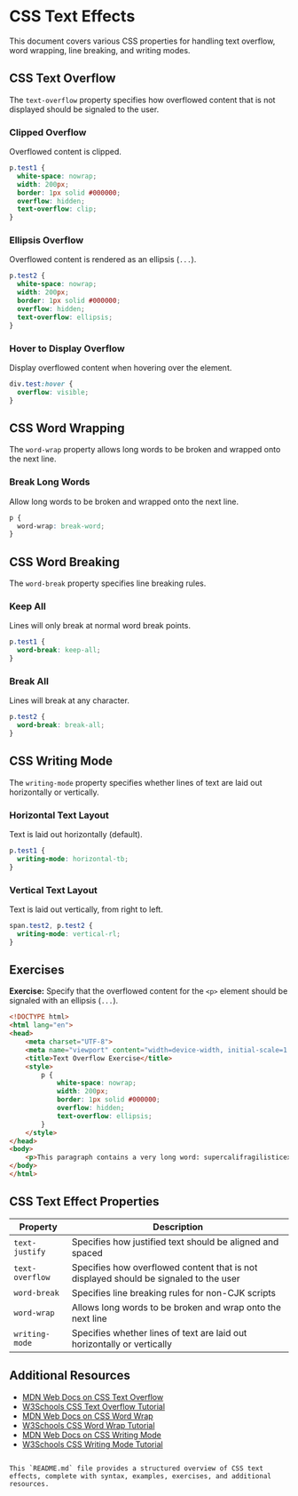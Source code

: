 
# CSS Text Effects

This document covers various CSS properties for handling text overflow, word wrapping, line breaking, and writing modes.

## CSS Text Overflow
The `text-overflow` property specifies how overflowed content that is not displayed should be signaled to the user.

### Clipped Overflow
Overflowed content is clipped.

```css
p.test1 {
  white-space: nowrap;
  width: 200px;
  border: 1px solid #000000;
  overflow: hidden;
  text-overflow: clip;
}
```

### Ellipsis Overflow
Overflowed content is rendered as an ellipsis (`...`).

```css
p.test2 {
  white-space: nowrap;
  width: 200px;
  border: 1px solid #000000;
  overflow: hidden;
  text-overflow: ellipsis;
}
```

### Hover to Display Overflow
Display overflowed content when hovering over the element.

```css
div.test:hover {
  overflow: visible;
}
```

## CSS Word Wrapping
The `word-wrap` property allows long words to be broken and wrapped onto the next line.

### Break Long Words
Allow long words to be broken and wrapped onto the next line.

```css
p {
  word-wrap: break-word;
}
```

## CSS Word Breaking
The `word-break` property specifies line breaking rules.

### Keep All
Lines will only break at normal word break points.

```css
p.test1 {
  word-break: keep-all;
}
```

### Break All
Lines will break at any character.

```css
p.test2 {
  word-break: break-all;
}
```

## CSS Writing Mode
The `writing-mode` property specifies whether lines of text are laid out horizontally or vertically.

### Horizontal Text Layout
Text is laid out horizontally (default).

```css
p.test1 {
  writing-mode: horizontal-tb;
}
```

### Vertical Text Layout
Text is laid out vertically, from right to left.

```css
span.test2, p.test2 {
  writing-mode: vertical-rl;
}
```

## Exercises
**Exercise:** Specify that the overflowed content for the `<p>` element should be signaled with an ellipsis (`...`).

```html
<!DOCTYPE html>
<html lang="en">
<head>
    <meta charset="UTF-8">
    <meta name="viewport" content="width=device-width, initial-scale=1.0">
    <title>Text Overflow Exercise</title>
    <style>
        p {
            white-space: nowrap;
            width: 200px;
            border: 1px solid #000000;
            overflow: hidden;
            text-overflow: ellipsis;
        }
    </style>
</head>
<body>
    <p>This paragraph contains a very long word: supercalifragilisticexpialidocious.</p>
</body>
</html>
```

## CSS Text Effect Properties
| Property       | Description                                                             |
|----------------|-------------------------------------------------------------------------|
| `text-justify` | Specifies how justified text should be aligned and spaced               |
| `text-overflow`| Specifies how overflowed content that is not displayed should be signaled to the user |
| `word-break`   | Specifies line breaking rules for non-CJK scripts                       |
| `word-wrap`    | Allows long words to be broken and wrap onto the next line              |
| `writing-mode` | Specifies whether lines of text are laid out horizontally or vertically |

## Additional Resources
- [MDN Web Docs on CSS Text Overflow](https://developer.mozilla.org/en-US/docs/Web/CSS/text-overflow)
- [W3Schools CSS Text Overflow Tutorial](https://www.w3schools.com/cssref/css3_pr_text-overflow.asp)
- [MDN Web Docs on CSS Word Wrap](https://developer.mozilla.org/en-US/docs/Web/CSS/overflow-wrap)
- [W3Schools CSS Word Wrap Tutorial](https://www.w3schools.com/cssref/css3_pr_word-wrap.asp)
- [MDN Web Docs on CSS Writing Mode](https://developer.mozilla.org/en-US/docs/Web/CSS/writing-mode)
- [W3Schools CSS Writing Mode Tutorial](https://www.w3schools.com/cssref/css3_pr_writing-mode.asp)
```

This `README.md` file provides a structured overview of CSS text effects, complete with syntax, examples, exercises, and additional resources.
